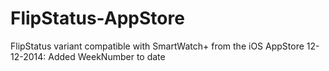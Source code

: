 FlipStatus-AppStore
===================

FlipStatus variant compatible with SmartWatch+ from the iOS AppStore
12-12-2014: Added WeekNumber to date
